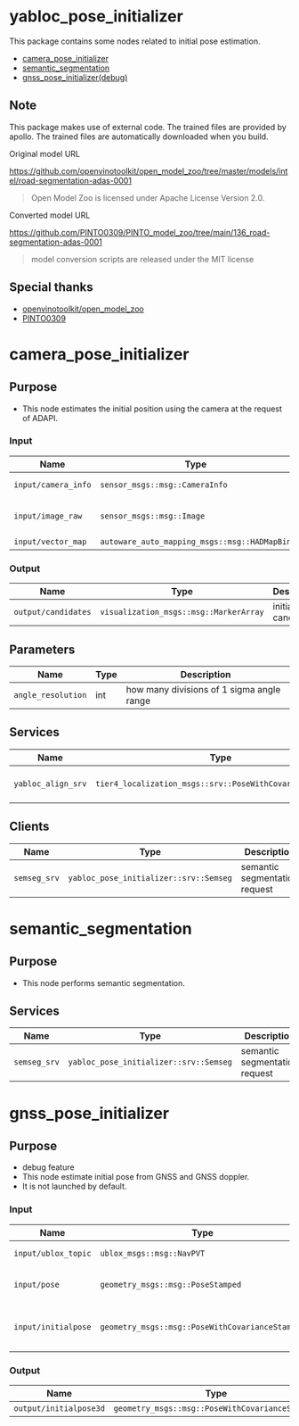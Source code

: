 # yabloc_pose_initializer

This package contains some nodes related to initial pose estimation.

- [camera_pose_initializer](#camera_pose_initializer)
- [semantic_segmentation](#semantic_segmentation)
- [gnss_pose_initializer(debug)](#gnss_pose_initializer)

## Note

This package makes use of external code. The trained files are provided by apollo. The trained files are automatically downloaded when you build.

Original model URL

<https://github.com/openvinotoolkit/open_model_zoo/tree/master/models/intel/road-segmentation-adas-0001>

> Open Model Zoo is licensed under Apache License Version 2.0.

Converted model URL

<https://github.com/PINTO0309/PINTO_model_zoo/tree/main/136_road-segmentation-adas-0001>

> model conversion scripts are released under the MIT license

## Special thanks

- [openvinotoolkit/open_model_zoo](https://github.com/openvinotoolkit/open_model_zoo)
- [PINTO0309](https://github.com/PINTO0309)

# camera_pose_initializer

## Purpose

- This node estimates the initial position using the camera at the request of ADAPI.

### Input

| Name                | Type                                         | Description              |
| ------------------- | -------------------------------------------- | ------------------------ |
| `input/camera_info` | `sensor_msgs::msg::CameraInfo`               | undistorted camera info  |
| `input/image_raw`   | `sensor_msgs::msg::Image`                    | undistorted camera image |
| `input/vector_map`  | `autoware_auto_mapping_msgs::msg::HADMapBin` | vector map               |

### Output

| Name                | Type                                   | Description             |
| ------------------- | -------------------------------------- | ----------------------- |
| `output/candidates` | `visualization_msgs::msg::MarkerArray` | initial pose candidates |

## Parameters

| Name               | Type | Description                               |
| ------------------ | ---- | ----------------------------------------- |
| `angle_resolution` | int  | how many divisions of 1 sigma angle range |

## Services

| Name               | Type                                                      | Description                     |
| ------------------ | --------------------------------------------------------- | ------------------------------- |
| `yabloc_align_srv` | `tier4_localization_msgs::srv::PoseWithCovarianceStamped` | initial pose estimation request |

## Clients

| Name         | Type                                   | Description                   |
| ------------ | -------------------------------------- | ----------------------------- |
| `semseg_srv` | `yabloc_pose_initializer::srv::Semseg` | semantic segmentation request |

# semantic_segmentation

## Purpose

- This node performs semantic segmentation.

## Services

| Name         | Type                                   | Description                   |
| ------------ | -------------------------------------- | ----------------------------- |
| `semseg_srv` | `yabloc_pose_initializer::srv::Semseg` | semantic segmentation request |

# gnss_pose_initializer

## Purpose

- debug feature
- This node estimate initial pose from GNSS and GNSS doppler.
- It is not launched by default.

### Input

| Name                | Type                                            | Description                          |
| ------------------- | ----------------------------------------------- | ------------------------------------ |
| `input/ublox_topic` | `ublox_msgs::msg::NavPVT`                       | gnss measurement                     |
| `input/pose`        | `geometry_msgs::msg::PoseStamped`               | to check yabloc is initialized       |
| `input/initialpose` | `geometry_msgs::msg::PoseWithCovarianceStamped` | published from rviz 2d pose estimate |

### Output

| Name                   | Type                                            | Description  |
| ---------------------- | ----------------------------------------------- | ------------ |
| `output/initialpose3d` | `geometry_msgs::msg::PoseWithCovarianceStamped` | initial pose |
